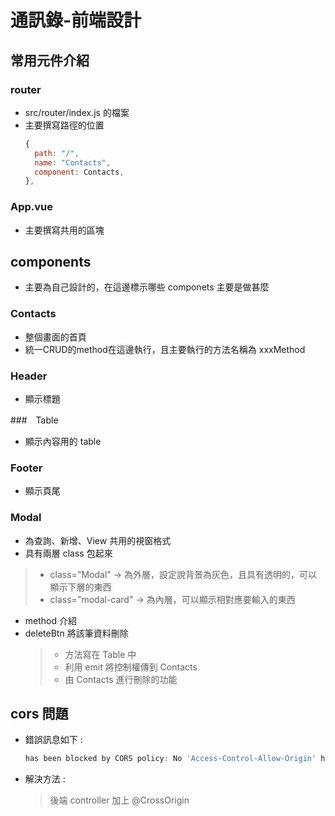 # 通訊錄-前端設計

## 常用元件介紹
### router 
- src/router/index.js 的檔案
- 主要撰寫路徑的位置
  ```javascript
  {
    path: "/",
    name: "Contacts",
    component: Contacts,
  },
  ```

### App.vue
- 主要撰寫共用的區塊

## components 
- 主要為自己設計的，在這邊標示哪些 componets 主要是做甚麼

### Contacts
- 整個畫面的首頁
- 統一CRUD的method在這邊執行，且主要執行的方法名稱為 xxxMethod

### Header
- 顯示標題

###　Table 
- 顯示內容用的 table

### Footer
- 顯示頁尾

### Modal
- 為查詢、新增、View 共用的視窗格式
- 具有兩層 class 包起來
> - class="Modal" -> 為外層，設定說背景為灰色，且具有透明的，可以顯示下層的東西
> - class="modal-card" -> 為內層，可以顯示相對應要輸入的東西

- method 介紹
- deleteBtn 將該筆資料刪除
  > - 方法寫在 Table 中
  > - 利用 emit 將控制權傳到 Contacts 
  > - 由 Contacts 進行刪除的功能


## cors 問題
- 錯誤訊息如下 :
  ```javascript
  has been blocked by CORS policy: No 'Access-Control-Allow-Origin' header is present on the requested resource.
  ```
- 解決方法 : 
  > 後端 controller 加上 @CrossOrigin
